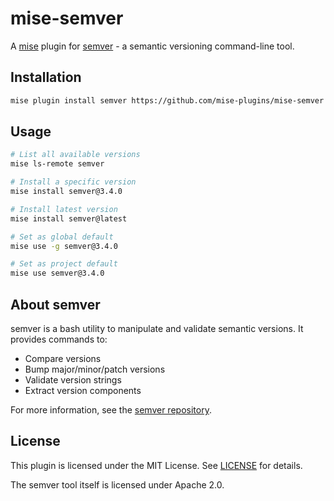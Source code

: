 # mise-semver

A [mise](https://mise.jdx.dev) plugin for [semver](https://github.com/fsaintjacques/semver-tool) - a semantic versioning command-line tool.

## Installation

```bash
mise plugin install semver https://github.com/mise-plugins/mise-semver
```

## Usage

```bash
# List all available versions
mise ls-remote semver

# Install a specific version
mise install semver@3.4.0

# Install latest version
mise install semver@latest

# Set as global default
mise use -g semver@3.4.0

# Set as project default
mise use semver@3.4.0
```

## About semver

semver is a bash utility to manipulate and validate semantic versions. It provides commands to:

- Compare versions
- Bump major/minor/patch versions
- Validate version strings
- Extract version components

For more information, see the [semver repository](https://github.com/fsaintjacques/semver-tool).

## License

This plugin is licensed under the MIT License. See [LICENSE](LICENSE) for details.

The semver tool itself is licensed under Apache 2.0.